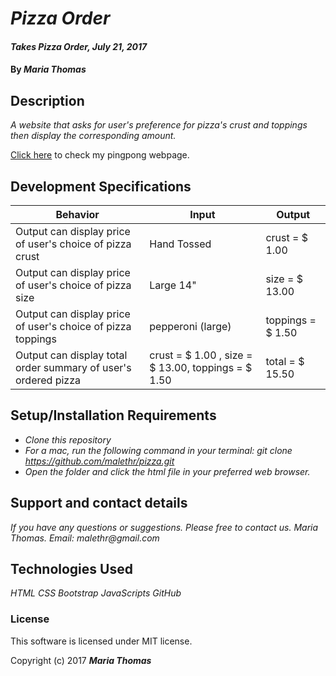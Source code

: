 # _Pizza Order_

#### _Takes Pizza Order, July 21, 2017_

#### By _**Maria Thomas**_

## Description

_A website that asks for user's preference for pizza's crust and toppings then display the corresponding amount._

[Click here](https://malethr.github.io/pizza/) to check my pingpong webpage.

## Development Specifications

| Behavior      | Input | Output |
| ------------- | ------------- | ------------- |
| Output can display price of user's choice of pizza crust | Hand Tossed  | crust = $ 1.00  |
| Output can display price of user's choice of pizza size| Large 14"  | size = $ 13.00  |
| Output can display price of user's choice of pizza toppings| pepperoni (large) | toppings = $ 1.50  |
| Output can display total order summary of user's ordered pizza| crust = $ 1.00 , size = $ 13.00, toppings = $ 1.50  | total = $ 15.50  |

## Setup/Installation Requirements

* _Clone this repository_
* _For a mac, run the following command in your terminal:
git clone https://github.com/malethr/pizza.git_
* _Open the folder and click the html file in your preferred web browser._

## Support and contact details

_If you have any questions or suggestions. Please free to contact us._
_Maria Thomas. Email: malethr@gmail.com_

## Technologies Used

_HTML_
_CSS_
_Bootstrap_
_JavaScripts_
_GitHub_

### License

This software is licensed under MIT license.

Copyright (c) 2017 **_Maria Thomas_**
